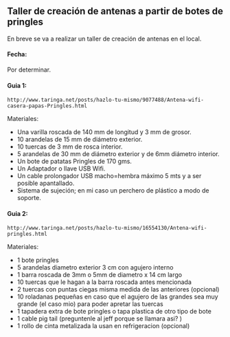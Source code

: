 Taller de creación de antenas a partir de botes de pringles
--------
En breve se va a realizar un taller de creación de antenas en el local.

#### Fecha:
Por determinar.

#### Guia 1: 
    http://www.taringa.net/posts/hazlo-tu-mismo/9077488/Antena-wifi-casera-papas-Pringles.html
Materiales:
- Una varilla roscada de 140 mm de longitud y 3 mm de grosor. 
- 10 arandelas de 15 mm de diámetro exterior. 
- 10 tuercas de 3 mm de rosca interior. 
- 5 arandelas de 30 mm de diámetro exterior y de 6mm diámetro interior. 
- Un bote de patatas Pringles de 170 gms. 
- Un Adaptador o llave USB Wifi. 
- Un cable prolongador USB macho=hembra máximo 5 mts y a ser posible apantallado. 
- Sistema de sujeción; en mi caso un perchero de plástico a modo de soporte. 

#### Guia 2: 
    http://www.taringa.net/posts/hazlo-tu-mismo/16554130/Antena-wifi-pringles.html
Materiales: 
- 1 bote pringles
- 5 arandelas diametro exterior 3 cm con agujero interno 
- 1 barra roscada de 3mm o 5mm de diametro x 14 cm largo 
- 10 tuercas que le hagan a la barra roscada antes mencionada 
- 2 tuercas con puntas ciegas misma medida de las anteriores (opcional) 
- 10 roladanas pequeñas en caso que el agujero de las grandes sea muy grande (el caso mio) para poder apretar las tuercas 
- 1 tapadera extra de bote pringles o tapa plastica de otro tipo de bote 
- 1 cable pig tail (preguntenle al jeff porque se llamara asi? ) 
- 1 rollo de cinta metalizada la usan en refrigeracion (opcional) 
